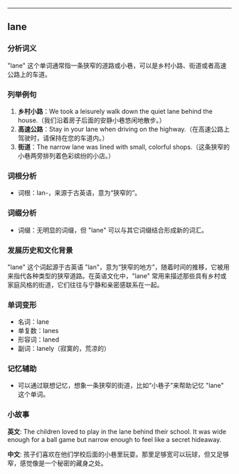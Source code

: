 
---------------
## lane
### 分析词义
"lane" 这个单词通常指一条狭窄的道路或小巷，可以是乡村小路、街道或者高速公路上的车道。

### 列举例句
1. **乡村小路**：We took a leisurely walk down the quiet lane behind the house.（我们沿着房子后面的安静小巷悠闲地散步。）
2. **高速公路**：Stay in your lane when driving on the highway.（在高速公路上驾驶时，请保持在您的车道内。）
3. **街道**：The narrow lane was lined with small, colorful shops.（这条狭窄的小巷两旁排列着色彩缤纷的小店。）

### 词根分析
- 词根：lan-，来源于古英语，意为“狭窄的”。

### 词缀分析
- 词缀：无明显的词缀，但 "lane" 可以与其它词缀结合形成新的词汇。

### 发展历史和文化背景
"lane" 这个词起源于古英语 "lan"，意为“狭窄的地方”，随着时间的推移，它被用来指代各种类型的狭窄道路。在英语文化中，"lane" 常用来描述那些具有乡村或家庭风格的街道，它们往往与宁静和亲密感联系在一起。

### 单词变形
- 名词：lane
- 单复数：lanes
- 形容词：laned
- 副词：lanely（寂寞的，荒凉的）

### 记忆辅助
- 可以通过联想记忆，想象一条狭窄的街道，比如“小巷子”来帮助记忆 "lane" 这个单词。

### 小故事
**英文**:
The children loved to play in the lane behind their school. It was wide enough for a ball game but narrow enough to feel like a secret hideaway.

**中文**:
孩子们喜欢在他们学校后面的小巷里玩耍。那里足够宽可以玩球，但又足够窄，感觉像是一个秘密的藏身之处。

